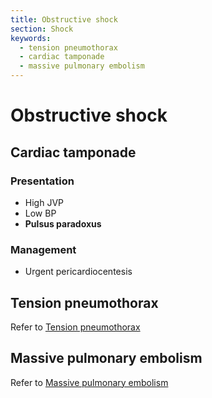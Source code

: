```yaml
---
title: Obstructive shock
section: Shock
keywords:
  - tension pneumothorax
  - cardiac tamponade
  - massive pulmonary embolism
---
```


# Obstructive shock

## Cardiac tamponade

### Presentation

- High JVP
- Low BP
- **Pulsus paradoxus**

### Management

- Urgent pericardiocentesis

## Tension pneumothorax

Refer to [Tension pneumothorax](shock-obstructive-tension-pneumothorax)

## Massive pulmonary embolism

Refer to [Massive pulmonary embolism](shock-obstructive-pulmonary-embolism)
